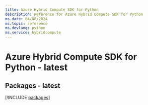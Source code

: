 ```yaml
---
title: Azure Hybrid Compute SDK for Python
description: Reference for Azure Hybrid Compute SDK for Python
ms.date: 04/08/2024
ms.topic: reference
ms.devlang: python
ms.service: hybridcompute
---
```

# Azure Hybrid Compute SDK for Python - latest
## Packages - latest
[!INCLUDE [packages](hybrid-compute-index.md)]